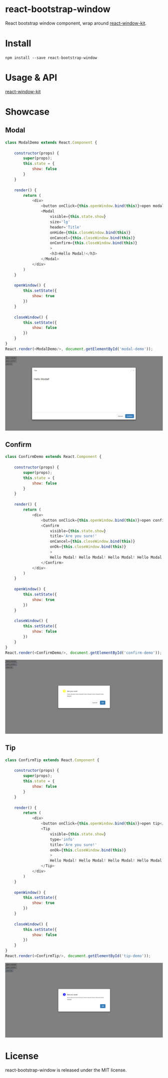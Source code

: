 ﻿# react-bootstrap-window
React bootstrap window component, wrap around [react-window-kit](https://github.com/zhbhun/react-window-kit).

# Install
`npm install --save react-bootstrap-window`

# Usage & API
[react-window-kit](https://github.com/zhbhun/react-window-kit#api)

# Showcase
## Modal
``` javascript
class ModalDemo extends React.Component {

    constructor(props) {
        super(props);
        this.state = {
            show: false
        }
    }

    render() {
        return (
            <div>
                <button onClick={this.openWindow.bind(this)}>open modal</button>
                <Modal
                    visible={this.state.show}
                    size='lg'
                    header='Title'
                    onHide={this.closeWindow.bind(this)}
                    onCancel={this.closeWindow.bind(this)}
                    onConfirm={this.closeWindow.bind(this)}
                    >
                    <h3>Hello Modal!</h3>
                </Modal>
            </div>
        )
    }

    openWindow() {
        this.setState({
            show: true
        })
    }

    closeWindow() {
        this.setState({
            show: false
        })
    }
}
React.render(<ModalDemo/>, document.getElementById('modal-demo'));
```
![modal](./doc/modal.png)

## Confirm
``` javascript
class ConfirmDemo extends React.Component {

    constructor(props) {
        super(props);
        this.state = {
            show: false
        }
    }

    render() {
        return (
            <div>
                <button onClick={this.openWindow.bind(this)}>open confirm</button>
                <Confirm
                    visible={this.state.show}
                    title='Are you sure!'
                    onCancel={this.closeWindow.bind(this)}
                    onOk={this.closeWindow.bind(this)}
                    >
                    Hello Modal! Hello Modal! Hello Modal! Hello Modal! Hello Modal!
                </Confirm>
            </div>
        )
    }

    openWindow() {
        this.setState({
            show: true
        })
    }

    closeWindow() {
        this.setState({
            show: false
        })
    }
}
React.render(<ConfirmDemo/>, document.getElementById('confirm-demo'));
```

![Confirm](./doc/confirm.png)

## Tip
``` javascript
class ConfirmTip extends React.Component {

    constructor(props) {
        super(props);
        this.state = {
            show: false
        }
    }

    render() {
        return (
            <div>
                <button onClick={this.openWindow.bind(this)}>open tip</button>
                <Tip
                    visible={this.state.show}
                    type='info'
                    title='Are you sure!'
                    onOk={this.closeWindow.bind(this)}
                    >
                    Hello Modal! Hello Modal! Hello Modal! Hello Modal! Hello Modal!
                </Tip>
            </div>
        )
    }

    openWindow() {
        this.setState({
            show: true
        })
    }

    closeWindow() {
        this.setState({
            show: false
        })
    }
}
React.render(<ConfirmTip/>, document.getElementById('tip-demo'));
```

![Tip](./doc/tip.png)

# License
react-bootstrap-window is released under the MIT license.